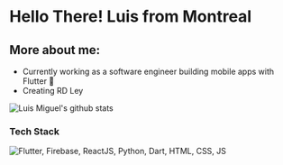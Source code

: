 # Hello There! Luis from Montreal



## More about me:

- Currently working as a software engineer building mobile apps with Flutter 📲
- Creating RD Ley  


![Luis Miguel's github stats](https://github-readme-stats.vercel.app/api/?username=luismi74&show_icons=true&title_color=5ac0a5&icon_color=79ff97&text_color=edf2f7&bg_color=151515)


### Tech Stack
<img src="https://skillicons.dev/icons?i=js,html,css,dart,flutter,python,firebase,react" title="Flutter, Firebase, Appwrite, NestJs, ReactJS, Laravel, Dart, HTML, CSS, JS" alt="Flutter, Firebase, ReactJS, Python, Dart, HTML, CSS, JS" /> <br /><br />

